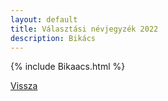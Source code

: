 ```yaml
---
layout: default
title: Választási névjegyzék 2022
description: Bikács
---
```


{% include Bikaacs.html %}

[Vissza](./)